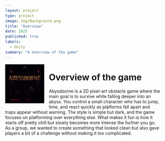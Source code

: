 ```yaml
---
layout: project
type: project
image: img/Background.png
title: "Overview"
date: 2025
published: true
labels:
  - Unity
summary: "A overview of the game"
---
```


<img align="left" class="img-fluid" src="https://raw.githubusercontent.com/AustinV28/AbyssborneStudiosWebsite/main/May%2012%2C%202025%2C%2012_06_41%20AM.png" alt="Abyssborne Overview Image" style="width: 25%; margin-right: 15px; margin-bottom: 10px;">


# Overview of the game

Abyssborne is a 2D pixel-art obstacle game where the main goal is to survive while falling deeper into an abyss. You control a small character who has to jump, time, and react quickly as platforms fall apart and traps appear without warning. The style is simple but dark, and the game focuses on platforming over everything else. What makes it fun is how it starts off pretty chill but slowly becomes more intense the further you go. As a group, we wanted to create something that looked clean but also gave players a bit of a challenge without making it too complicated.
